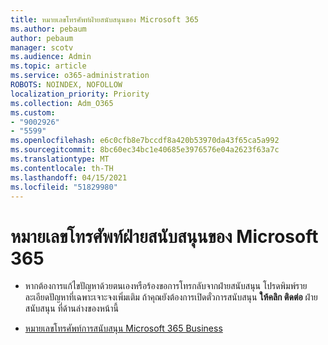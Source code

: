 ```yaml
---
title: หมายเลขโทรศัพท์ฝ่ายสนับสนุนของ Microsoft 365
ms.author: pebaum
author: pebaum
manager: scotv
ms.audience: Admin
ms.topic: article
ms.service: o365-administration
ROBOTS: NOINDEX, NOFOLLOW
localization_priority: Priority
ms.collection: Adm_O365
ms.custom:
- "9002926"
- "5599"
ms.openlocfilehash: e6c0cfb8e7bccdf8a420b53970da43f65ca5a992
ms.sourcegitcommit: 8bc60ec34bc1e40685e3976576e04a2623f63a7c
ms.translationtype: MT
ms.contentlocale: th-TH
ms.lasthandoff: 04/15/2021
ms.locfileid: "51829980"
---
```

# <a name="microsoft-365-support-phone-number"></a>หมายเลขโทรศัพท์ฝ่ายสนับสนุนของ Microsoft 365

- หากต้องการแก้ไขปัญหาด้วยตนเองหรือร้องขอการโทรกลับจากฝ่ายสนับสนุน โปรดพิมพ์รายละเอียดปัญหาที่เฉพาะเจาะจงเพิ่มเติม  ถ้าคุณยังต้องการเปิดตั๋วการสนับสนุน **ให้คลิก ติดต่อ** ฝ่ายสนับสนุน ที่ด้านล่างของหน้านี้

- [หมายเลขโทรศัพท์การสนับสนุน Microsoft 365 Business](https://docs.microsoft.com/microsoft-365/admin/contact-support-for-business-products?view=o365-worldwide&tabs=phone)
